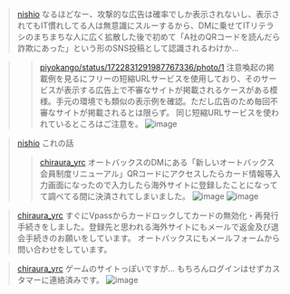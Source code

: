 
> [nishio](https://twitter.com/nishio/status/1722831291987767336/photo/1) なるほどなー、攻撃的な広告は確率でしか表示されないし、表示されてもIT慣れしてる人は無意識にスルーするから、DMに乗せてITリテラシのまちまちな人に広く拡散した後で初めて「A社のQRコードを読んだら詐欺にあった」という形のSNS投稿として認識されるわけか…

>  >[piyokango/status/1722831291987767336/photo/1](https://twitter.com/piyokango/status/1722831291987767336/photo/1/status/1722831291987767336/photo/1) 注意喚起の掲載例を見るにフリーの短縮URLサービスを使用しており、そのサービスが表示する広告上で不審なサイトが掲載されるケースがある模様。手元の環境でも類似の表示例を確認。ただし広告のため毎回不審なサイトが掲載されるとは限らず。
>  同じ短縮URLサービスを使われているところはご注意を。
>  ![image](https://pbs.twimg.com/media/F-i3aDUagAAceRz?format=png&name=small#.png)



> [nishio](https://twitter.com/nishio/status/1723243295667888539) これの話
>  >[chiraura_yrc](https://twitter.com/chiraura_yrc/status/1722936957687492958/photo/1) オートバックスのDMにある「新しいオートバックス会員制度リニューアル」QRコードにアクセスしたらカード情報等入力画面になったので入力したら海外サイトに登録したことになってて調べてる間に決済されてしまいました。
>  ![image](https://pbs.twimg.com/media/F-kaB3Nb0AAEaIm?format=jpg&name=900x900#.png) ![image](https://pbs.twimg.com/media/F-kaCCkbgAAPmUm?format=jpg&name=900x900#.png)

> [chiraura_yrc](https://twitter.com/chiraura_yrc/status/1722957589326204999) すぐにVpassからカードロックしてカードの無効化・再発行手続きをしました。登録先と思われる海外サイトにもメールで返金及び退会手続きのお願いをしています。
>  オートバックスにもメールフォームから問い合わせをしています。

> [chiraura_yrc](https://twitter.com/chiraura_yrc/status/1722962250229567578) ゲームのサイトっぽいですが…
>  もちろんログインはせずカスタマーに連絡済みです。
>  ![image](https://pbs.twimg.com/media/F-kxCNcagAA3gGQ?format=jpg&name=medium#.png)

